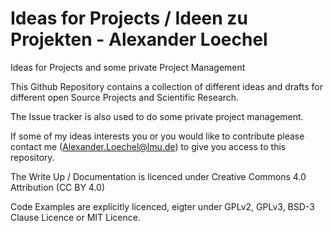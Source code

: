 # Ideas for Projects / Ideen zu Projekten - Alexander Loechel
Ideas for Projects and some private Project Management

This Github Repository contains a collection of different ideas and drafts for different open Source Projects and Scientific Research.

The Issue tracker is also used to do some private project management.

If some of my ideas interests you or you would like to contribute please contact me (Alexander.Loechel@lmu.de) to give you access to this repository.

The Write Up / Documentation is licenced under Creative Commons 4.0 Attribution (CC BY 4.0)

Code Examples are explicitly licenced, eigter under GPLv2, GPLv3, BSD-3 Clause Licence or MIT Licence.
